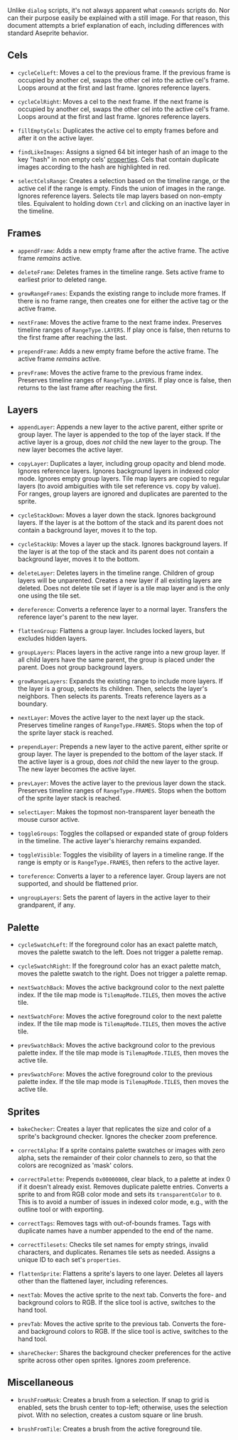 Unlike `dialog` scripts, it's not always apparent what `commands` scripts do. Nor can their purpose easily be explained with a still image. For that reason, this document attempts a brief explanation of each, including differences with standard Aseprite behavior.

## Cels

- `cycleCelLeft`: Moves a cel to the previous frame. If the previous frame is occupied by another cel, swaps the other cel into the active cel's frame. Loops around at the first and last frame. Ignores reference layers.

- `cycleCelRight`: Moves a cel to the next frame. If the next frame is occupied by another cel, swaps the other cel into the active cel's frame. Loops around at the first and last frame. Ignores reference layers.

- `fillEmptyCels`: Duplicates the active cel to empty frames before and after it on the active layer.

- `findLikeImages`: Assigns a signed 64 bit integer hash of an image to the key "hash" in non empty cels' [properties](https://github.com/aseprite/api/blob/main/api/properties.md). Cels that contain duplicate images according to the hash are highlighted in red.

- `selectCelsRange`: Creates a selection based on the timeline range, or the active cel if the range is empty. Finds the union of images in the range. Ignores reference layers. Selects tile map layers based on non-empty tiles. Equivalent to holding down `Ctrl` and clicking on an inactive layer in the timeline.

## Frames

- `appendFrame`: Adds a new empty frame after the active frame. The active frame *remains* active.

- `deleteFrame`: Deletes frames in the timeline range. Sets active frame to earliest prior to deleted range.

- `growRangeFrames`: Expands the existing range to include more frames. If there is no frame range, then creates one for either the active tag or the active frame.

- `nextFrame`: Moves the active frame to the next frame index. Preserves timeline ranges of `RangeType.LAYERS`. If play once is 
false, then returns to the first frame after reaching the last.

- `prependFrame`: Adds a new empty frame before the active frame. The active frame *remains* active.

- `prevFrame`: Moves the active frame to the previous frame index. Preserves timeline ranges of `RangeType.LAYERS`. If play once is false, then returns to the last frame after reaching the first.

## Layers

- `appendLayer`: Appends a new layer to the active parent, either sprite or group layer. The layer is appended to the top of the layer stack. If the active layer is a group, does *not* child the new layer to the group. The new layer becomes the active layer. 

- `copyLayer`: Duplicates a layer, including group opacity and blend mode. Ignores reference layers. Ignores background layers in indexed color mode. Ignores empty group layers. Tile map layers are copied to regular layers (to avoid ambiguities with tile set reference vs. copy by value). For ranges, group layers are ignored and duplicates are parented to the sprite.

- `cycleStackDown`: Moves a layer down the stack. Ignores background layers. If the layer is at the bottom of the stack and its parent does not contain a background layer, moves it to the top.

- `cycleStackUp`: Moves a layer up the stack. Ignores background layers. If the layer is at the top of the stack and its parent does not contain a background layer, moves it to the bottom.

- `deleteLayer`: Deletes layers in the timeline range. Children of group layers will be unparented. Creates a new layer if all existing layers are deleted. Does not delete tile set if layer is a tile map layer and is the only one using the tile set.

- `dereference`: Converts a reference layer to a normal layer. Transfers the reference layer's parent to the new layer.

- `flattenGroup`: Flattens a group layer. Includes locked layers, but excludes hidden layers.

- `groupLayers`: Places layers in the active range into a new group layer. If all child layers have the same parent, the group is placed under the parent. Does not group background layers.

- `growRangeLayers`: Expands the existing range to include more layers. If the layer is a group, selects its children. Then, selects the layer's neighbors. Then selects its parents. Treats reference layers as a boundary.

- `nextLayer`: Moves the active layer to the next layer up the stack. Preserves timeline ranges of `RangeType.FRAMES`. Stops when the top of the sprite layer stack is reached.

- `prependLayer`: Prepends a new layer to the active parent, either sprite or group layer. The layer is prepended to the bottom of the layer stack. If the active layer is a group, does *not* child the new layer to the group. The new layer becomes the active layer.

- `prevLayer`: Moves the active layer to the previous layer down the stack. Preserves timeline ranges of `RangeType.FRAMES`. Stops when the bottom of the sprite layer stack is reached.

- `selectLayer`: Makes the topmost non-transparent layer beneath the mouse cursor active.

- `toggleGroups`: Toggles the collapsed or expanded state of group folders in the timeline. The active layer's hierarchy remains expanded.

- `toggleVisible`: Toggles the visibility of layers in a timeline range. If the range is empty or is `RangeType.FRAMES`, then refers to the active layer.

- `toreference`: Converts a layer to a reference layer. Group layers are not supported, and should be flattened prior.

- `ungroupLayers`: Sets the parent of layers in the active layer to their grandparent, if any.

## Palette

- `cycleSwatchLeft`: If the foreground color has an exact palette match, moves the palette swatch to the left. Does not trigger a palette remap.

- `cycleSwatchRight`: If the foreground color has an exact palette match, moves the palette swatch to the right. Does not trigger a palette remap.

- `nextSwatchBack`: Moves the active background color to the next palette index. If the tile map mode is `TilemapMode.TILES`, then moves the active tile.

- `nextSwatchFore`: Moves the active foreground color to the next palette index. If the tile map mode is `TilemapMode.TILES`, then moves the active tile.

- `prevSwatchBack`: Moves the active background color to the previous palette index. If the tile map mode is `TilemapMode.TILES`, then moves the active tile.

- `prevSwatchFore`: Moves the active foreground color to the previous palette index. If the tile map mode is `TilemapMode.TILES`, then moves the active tile.

## Sprites

- `bakeChecker`: Creates a layer that replicates the size and color of a sprite's background checker. Ignores the checker zoom preference.

- `correctAlpha`: If a sprite contains palette swatches or images with zero alpha, sets the remainder of their color channels to zero, so that the colors are recognized as 'mask' colors.

- `correctPalette`: Prepends `0x00000000`, clear black, to a palette at index 0 if it doesn't already exist. Removes duplicate palette entries. Converts a sprite to and from RGB color mode and sets its `transparentColor` to `0`. This is to avoid a number of issues in indexed color mode, e.g., with the outline tool or with exporting.

- `correctTags`: Removes tags with out-of-bounds frames. Tags with duplicate names have a number appended to the end of the name.

- `correctTilesets`: Checks tile set names for empty strings, invalid characters, and duplicates. Renames tile sets as needed. Assigns a unique ID to each set's `properties`.

- `flattenSprite`: Flattens a sprite's layers to one layer. Deletes all layers other than the flattened layer, including references.

- `nextTab`: Moves the active sprite to the next tab. Converts the fore- and background colors to RGB. If the slice tool is active, switches to the hand tool.

- `prevTab`: Moves the active sprite to the previous tab. Converts the fore- and background colors to RGB. If the slice tool is active, switches to the hand tool.

- `shareChecker`: Shares the background checker preferences for the active sprite across other open sprites. Ignores zoom preference.

## Miscellaneous

- `brushFromMask`: Creates a brush from a selection. If snap to grid is enabled, sets the brush center to top-left; otherwise, uses the selection pivot. With no selection, creates a custom square or line brush.

- `brushFromTile`: Creates a brush from the active foreground tile.